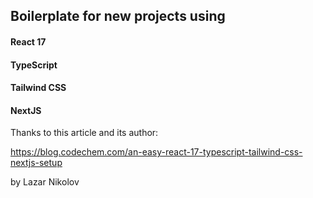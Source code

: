 ## Boilerplate for new projects using
#### React 17
#### TypeScript
#### Tailwind CSS
#### NextJS

Thanks to this article and its author:

https://blog.codechem.com/an-easy-react-17-typescript-tailwind-css-nextjs-setup

by Lazar Nikolov